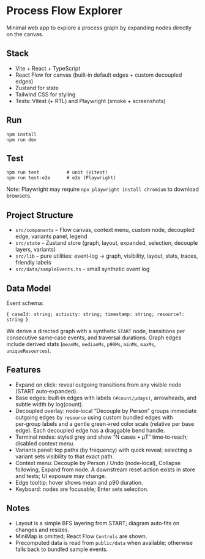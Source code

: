 # Process Flow Explorer

Minimal web app to explore a process graph by expanding nodes directly on the canvas.

## Stack
- Vite + React + TypeScript
- React Flow for canvas (built‑in default edges + custom decoupled edges)
- Zustand for state
- Tailwind CSS for styling
- Tests: Vitest (+ RTL) and Playwright (smoke + screenshots)

## Run
```
npm install
npm run dev
```

## Test
```
npm run test          # unit (Vitest)
npm run test:e2e      # e2e (Playwright)
```

Note: Playwright may require `npx playwright install chromium` to download browsers.

## Project Structure
- `src/components` – Flow canvas, context menu, custom node, decoupled edge, variants panel, legend
- `src/state` – Zustand store (graph, layout, expanded, selection, decouple layers, variants)
- `src/lib` – pure utilities: event‑log → graph, visibility, layout, stats, traces, friendly labels
- `src/data/sampleEvents.ts` – small synthetic event log

## Data Model
Event schema:
```
{ caseId: string; activity: string; timestamp: string; resource?: string }
```
We derive a directed graph with a synthetic `START` node, transitions per consecutive same‑case events, and traversal durations. Graph edges include derived stats (`meanMs`, `medianMs`, `p90Ms`, `minMs`, `maxMs`, `uniqueResources`).

## Features
- Expand on click: reveal outgoing transitions from any visible node (START auto‑expanded).
- Base edges: built‑in edges with labels `(#count/μdays)`, arrowheads, and subtle width by log(count).
- Decoupled overlay: node‑local “Decouple by Person” groups immediate outgoing edges by `resource` using custom bundled edges with per‑group labels and a gentle green→red color scale (relative per base edge). Each decoupled edge has a draggable bend handle.
- Terminal nodes: styled grey and show “N cases • μT” time‑to‑reach; disabled context menu.
- Variants panel: top paths (by frequency) with quick reveal; selecting a variant sets visibility to that exact path.
- Context menu: Decouple by Person / Undo (node‑local), Collapse following, Expand from node. A downstream reset action exists in store and tests; UI exposure may change.
- Edge tooltip: hover shows mean and p90 duration.
- Keyboard: nodes are focusable; Enter sets selection.

## Notes
- Layout is a simple BFS layering from START; diagram auto‑fits on changes and resizes.
- MiniMap is omitted; React Flow `Controls` are shown.
- Precomputed data is read from `public/data` when available; otherwise falls back to bundled sample events.
